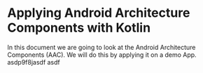 # Applying Android Architecture Components with Kotlin
In this document we are going to look at the Android Architecture Components (AAC). We will do this by applying it on a demo App. 
asdp9f8jasdf
asdf
